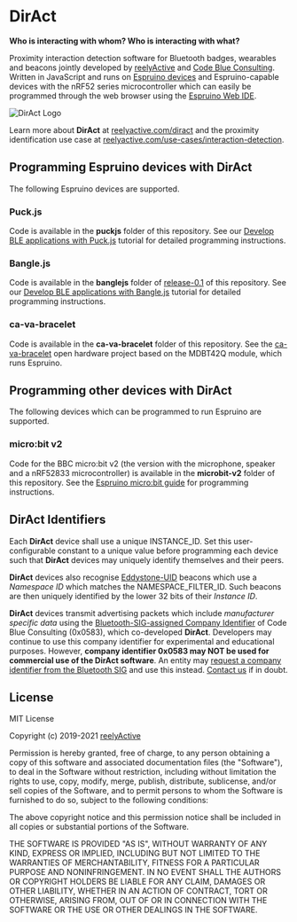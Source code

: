 DirAct
======

__Who is interacting with whom?  Who is interacting with what?__

Proximity interaction detection software for Bluetooth badges, wearables and beacons jointly developed by [reelyActive](https://www.reelyactive.com) and [Code Blue Consulting](https://consultcodeblue.com/).  Written in JavaScript and runs on [Espruino devices](https://shop.espruino.com/ble) and Espruino-capable devices with the nRF52 series microcontroller which can easily be programmed through the web browser using the [Espruino Web IDE](https://www.espruino.com/ide/).

![DirAct Logo](https://reelyactive.github.io/diract/images/diract-logo-black.png)

Learn more about __DirAct__ at [reelyactive.com/diract](https://www.reelyactive.com/diract/) and the proximity identification use case at [reelyactive.com/use-cases/interaction-detection](https://www.reelyactive.com/use-cases/interaction-detection/).


Programming Espruino devices with DirAct
----------------------------------------

The following Espruino devices are supported.

### Puck.js

Code is available in the __puckjs__ folder of this repository.  See our [Develop BLE applications with Puck.js](https://reelyactive.github.io/diy/puckjs-dev/) tutorial for detailed programming instructions.

### Bangle.js

Code is available in the __banglejs__ folder of [release-0.1](https://github.com/reelyactive/diract/tree/release-0.1) of this repository.  See our [Develop BLE applications with Bangle.js](https://reelyactive.github.io/diy/banglejs-dev/) tutorial for detailed programming instructions.

### ca-va-bracelet

Code is available in the __ca-va-bracelet__ folder of this repository.  See the [ca-va-bracelet](https://upverter.com/profile/cavabracelet/) open hardware project based on the MDBT42Q module, which runs Espruino.


Programming other devices with DirAct
-------------------------------------

The following devices which can be programmed to run Espruino are supported.


### micro:bit v2

Code for the BBC micro:bit v2 (the version with the microphone, speaker and a nRF52833 microcontroller) is available in the __microbit-v2__ folder of this repository.  See the [Espruino micro:bit guide](https://www.espruino.com/MicroBit) for programming instructions.


DirAct Identifiers
------------------

Each __DirAct__ device shall use a unique INSTANCE_ID.  Set this user-configurable constant to a unique value before programming each device such that __DirAct__ devices may uniquely identify themselves and their peers.

__DirAct__ devices also recognise [Eddystone-UID](https://github.com/google/eddystone/tree/master/eddystone-uid#eddystone-uid) beacons which use a _Namespace ID_ which matches the NAMESPACE_FILTER_ID.  Such beacons are then uniquely identified by the lower 32 bits of their _Instance ID_.

__DirAct__ devices transmit advertising packets which include _manufacturer specific data_ using the [Bluetooth-SIG-assigned Company Identifier](https://www.bluetooth.com/specifications/assigned-numbers/company-identifiers/) of Code Blue Consulting (0x0583), which co-developed __DirAct__.  Developers may continue to use this company identifier for experimental and educational purposes.  However, __company identifier 0x0583 may NOT be used for commercial use of the DirAct software__.  An entity may [request a company identifier from the Bluetooth SIG](https://www.bluetooth.com/specifications/assigned-numbers/company-identifiers/) and use this instead.  [Contact us](https://www.reelyactive.com/contact/) if in doubt.


License
-------

MIT License

Copyright (c) 2019-2021 [reelyActive](https://www.reelyactive.com)

Permission is hereby granted, free of charge, to any person obtaining a copy of this software and associated documentation files (the "Software"), to deal in the Software without restriction, including without limitation the rights to use, copy, modify, merge, publish, distribute, sublicense, and/or sell copies of the Software, and to permit persons to whom the Software is furnished to do so, subject to the following conditions:

The above copyright notice and this permission notice shall be included in all copies or substantial portions of the Software.

THE SOFTWARE IS PROVIDED "AS IS", WITHOUT WARRANTY OF ANY KIND, EXPRESS OR
IMPLIED, INCLUDING BUT NOT LIMITED TO THE WARRANTIES OF MERCHANTABILITY,
FITNESS FOR A PARTICULAR PURPOSE AND NONINFRINGEMENT. IN NO EVENT SHALL THE
AUTHORS OR COPYRIGHT HOLDERS BE LIABLE FOR ANY CLAIM, DAMAGES OR OTHER
LIABILITY, WHETHER IN AN ACTION OF CONTRACT, TORT OR OTHERWISE, ARISING FROM,
OUT OF OR IN CONNECTION WITH THE SOFTWARE OR THE USE OR OTHER DEALINGS IN
THE SOFTWARE.
